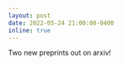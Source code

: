 ```yaml
---
layout: post
date: 2022-05-24 21:00:00-0400
inline: true
---
```


Two new preprints out on arxiv!
<!-- can only add this after anonymity -->
<!-- [on subject and object control in LLMs](https://arxiv.org/abs/2205.12113) and []() -->
